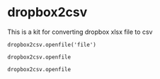 # dropbox2csv

This is a kit for converting dropbox xlsx file to csv 



`
dropbox2csv.openfile('file')
`



`
dropbox2csv.openfile
`

`
dropbox2csv.openfile
`

